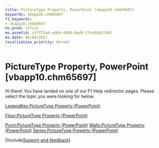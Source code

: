 ```yaml
---
title: PictureType Property, PowerPoint [vbapp10.chm65697]
keywords: vbapp10.chm65697
f1_keywords:
- vbapp10.chm65697
ms.prod: office
ms.assetid: c2ff73a8-ed64-4d84-8ad9-1f4c8d63f443
ms.date: 06/08/2017
localization_priority: Normal
---
```



# PictureType Property, PowerPoint [vbapp10.chm65697]

Hi there! You have landed on one of our F1 Help redirector pages. Please select the topic you were looking for below.

[LegendKey.PictureType Property (PowerPoint)](http://msdn.microsoft.com/library/9f605c49-eb0f-2e04-304a-34fbf15143b1%28Office.15%29.aspx)

[Floor.PictureType Property (PowerPoint)](http://msdn.microsoft.com/library/2026b193-f14f-721c-b87f-62b91381e259%28Office.15%29.aspx)

[Point.PictureType Property (PowerPoint)](http://msdn.microsoft.com/library/c523316f-3834-e30d-ef2a-95f9be29a110%28Office.15%29.aspx)
[Walls.PictureType Property (PowerPoint)](http://msdn.microsoft.com/library/c317c52a-2364-f8c5-4075-d26e524d05bd%28Office.15%29.aspx)
[Series.PictureType Property (PowerPoint)](http://msdn.microsoft.com/library/106933a2-49a7-e9d3-e5fa-fd2d0ab8974a%28Office.15%29.aspx)

[!include[Support and feedback](~/includes/feedback-boilerplate.md)]